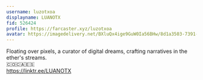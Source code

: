 ```yaml
---
username: luzotxoa
displayname: LUANOTX
fid: 526424
profile: https://farcaster.xyz/luzotxoa
avatar: https://imagedelivery.net/BXluQx4ige9GuW0Ia56BHw/8d1a3503-7391-4c87-b42d-49091c147100/original
---
```

Floating over pixels, a curator of digital dreams, crafting narratives in the ether's streams.  
🇨🇴🇨🇦🇪🇸  
https://linktr.ee/LUANOTX  
